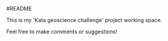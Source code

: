 #README

This is my 'Kata geoscience challenge' project working space.

Feel free to make comments or suggestions!
